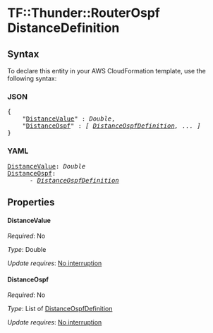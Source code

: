 # TF::Thunder::RouterOspf DistanceDefinition

## Syntax

To declare this entity in your AWS CloudFormation template, use the following syntax:

### JSON

<pre>
{
    "<a href="#distancevalue" title="DistanceValue">DistanceValue</a>" : <i>Double</i>,
    "<a href="#distanceospf" title="DistanceOspf">DistanceOspf</a>" : <i>[ <a href="distanceospfdefinition.md">DistanceOspfDefinition</a>, ... ]</i>
}
</pre>

### YAML

<pre>
<a href="#distancevalue" title="DistanceValue">DistanceValue</a>: <i>Double</i>
<a href="#distanceospf" title="DistanceOspf">DistanceOspf</a>: <i>
      - <a href="distanceospfdefinition.md">DistanceOspfDefinition</a></i>
</pre>

## Properties

#### DistanceValue

_Required_: No

_Type_: Double

_Update requires_: [No interruption](https://docs.aws.amazon.com/AWSCloudFormation/latest/UserGuide/using-cfn-updating-stacks-update-behaviors.html#update-no-interrupt)

#### DistanceOspf

_Required_: No

_Type_: List of <a href="distanceospfdefinition.md">DistanceOspfDefinition</a>

_Update requires_: [No interruption](https://docs.aws.amazon.com/AWSCloudFormation/latest/UserGuide/using-cfn-updating-stacks-update-behaviors.html#update-no-interrupt)

